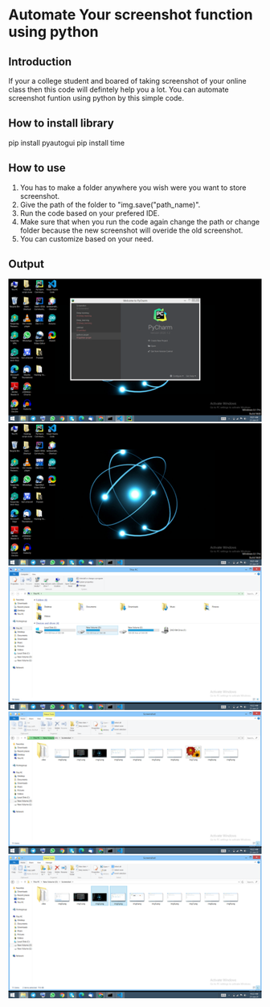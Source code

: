 # Automate Your screenshot function using python

## Introduction
If your a college student and boared of taking screenshot of your online class then this code will defintely help you a lot.
You can automate screenshot funtion using python by this simple code.

## How to install library
pip install pyautogui
pip install time

## How to use 
1. You has to make a folder anywhere you wish were you want to store screenshot.
2. Give the path of the folder to "img.save("path_name)".
3. Run the code based on your prefered IDE.
4. Make sure that when you run the code again change the path or change folder because the new      screenshot will overide the old screenshot.
5. You can customize based on your need.

## Output 
![](images/img1.png)
![](images/img2.png)
![](images/img3.png)
![](images/img4.png)
![](images/img5.png)
